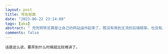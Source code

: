 ```yaml
---
layout: post
title: 写在前面
date: "2023-06-22 23:14:00"
tags: [aka]
abstract: "	兜兜转转总算是让自己的网站运作起来了，既没有用到主流的后端框架，也没有用到主流的前端框架，有种有心栽花花不开，无心插柳柳成荫的美。不管怎么说，这也是一个好的开始，后续的打算是将以前写过的博客都搬运到这边来，同时也会好好完善一下自己的网站。"
comments: false
---
```


	话是这么说，要弄到什么时候就比较难讲了。



